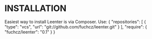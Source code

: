 # INSTALLATION
Easiest way to install Leenter is via Composer. Use:
    {
        "repositories": [
            {
                "type": "vcs",
                "url": "git://github.com/fuchcz/leenter.git"
            }
        ],
        "require": {
            "fuchcz/leenter": "0.1"
        }
    }
